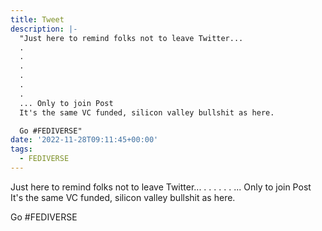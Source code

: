 ```yaml
---
title: Tweet
description: |-
  "Just here to remind folks not to leave Twitter...
  .
  .
  .
  .
  .
  .
  ... Only to join Post
  It's the same VC funded, silicon valley bullshit as here. 

  Go #FEDIVERSE"
date: '2022-11-28T09:11:45+00:00'
tags:
  - FEDIVERSE
---
```

Just here to remind folks not to leave Twitter...
.
.
.
.
.
.
... Only to join Post
It's the same VC funded, silicon valley bullshit as here. 

Go #FEDIVERSE

